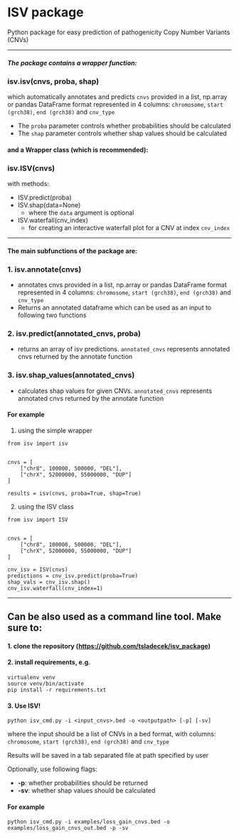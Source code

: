 # ISV package

Python package for easy prediction of pathogenicity Copy Number Variants (CNVs)

---

##### The package contains a wrapper function:
### isv.isv(cnvs, proba, shap)
which automatically annotates and predicts `cnvs` provided in a list, np.array or pandas DataFrame format represented in 4 columns: `chromosome`, `start (grch38)`, `end (grch38)` and `cnv_type`

- The `proba` parameter controls whether probabilities should be calculated
- The `shap` parameter controls whether shap values should be calculated

#### and a Wrapper class (which is recommended):
### isv.ISV(cnvs)

with methods:
- ISV.predict(proba)
- ISV.shap(data=None)
  - where the `data` argument is optional
- ISV.waterfall(cnv_index)
  - for creating an interactive waterfall plot for a CNV at index `cnv_index`

---
#### The main subfunctions of the package are:

### 1. isv.annotate(cnvs)
- annotates cnvs provided in a list, np.array or pandas DataFrame format represented in 4 columns: `chromosome`, `start (grch38)`, `end (grch38)` and `cnv_type`
- Returns an annotated dataframe which can be used as an input to following two functions

### 2. isv.predict(annotated_cnvs, proba)
- returns an array of isv predictions. `annotated_cnvs` represents annotated cnvs returned by the annotate function

### 3. isv.shap_values(annotated_cnvs)
- calculates shap values for given CNVs. `annotated_cnvs` represents annotated cnvs returned by the annotate function

#### For example
1. using the simple wrapper
```
from isv import isv


cnvs = [
    ["chr8", 100000, 500000, "DEL"],
    ["chrX", 52000000, 55000000, "DUP"]
] 

results = isv(cnvs, proba=True, shap=True)
```

2. using the ISV class
```
from isv import ISV


cnvs = [
    ["chr8", 100000, 500000, "DEL"],
    ["chrX", 52000000, 55000000, "DUP"]
] 

cnv_isv = ISV(cnvs)
predictions = cnv_isv.predict(proba=True)
shap_vals = cnv_isv.shap()
cnv_isv.waterfall(cnv_index=1)
```

---
## Can be also used as a command line tool. Make sure to:

#### 1. clone the repository (https://github.com/tsladecek/isv_package)
#### 2. install requirements, e.g.

```
virtualenv venv
source venv/bin/activate
pip install -r requirements.txt
```

#### 3. Use ISV!
```
python isv_cmd.py -i <input_cnvs>.bed -o <outputpath> [-p] [-sv]
```
where the input should be a list of CNVs in a bed format, with columns: `chromosome`, `start (grch38)`, `end (grch38)` and `cnv_type`

Results will be saved in a tab separated file at path specified by user

Optionally, use following flags:
- **-p**: whether probabilities should be returned
- **-sv**: whether shap values should be calculated

#### For example

```
python isv_cmd.py -i examples/loss_gain_cnvs.bed -o examples/loss_gain_cnvs_out.bed -p -sv
```
